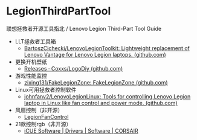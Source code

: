 # LegionThirdPartTool
联想拯救者开源工具指北 / Lenovo Legion Third-Part Tool Guide

- LLT拯救者工具箱
	- [BartoszCichecki/LenovoLegionToolkit: Lightweight replacement of Lenovo Vantage for Lenovo Legion laptops. (github.com)](https://github.com/BartoszCichecki/LenovoLegionToolkit)
- 更换开机壁纸
	- [Releases · Coxxs/LogoDiy (github.com)](https://github.com/Coxxs/LogoDiy)
- 游戏性能监控
	- [zixing131/FakeLegionZone: FakeLegionZone (github.com)](https://github.com/zixing131/FakeLegionZone)
- Linux可用拯救者控制软件
	- [johnfanv2/LenovoLegionLinux: Tools for controlling Lenovo Legion laptop in Linux like fan control and power mode. (github.com)](https://github.com/johnfanv2/LenovoLegionLinux)
- 风扇控制（非开源）
	- [LegionFanControl](https://www.legionfancontrol.com/)
- 21款控制rgb（非开源）
	- [iCUE Software | Drivers | Software | CORSAIR](https://www.corsair.com/us/en/icue)

